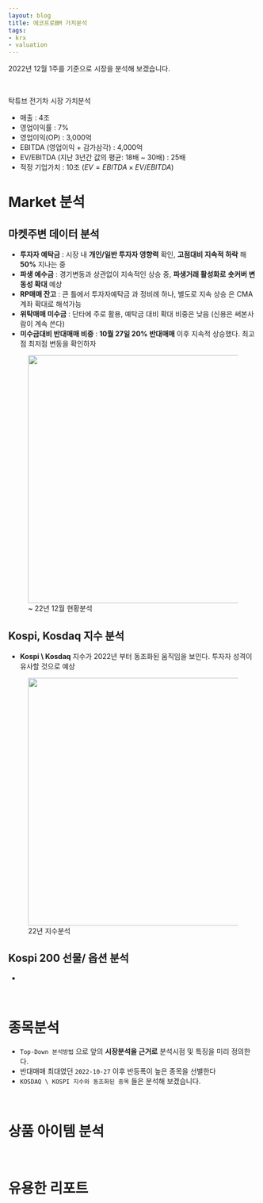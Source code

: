 ```yaml
---
layout: blog
title: 에코프로BM 가치분석
tags:
- krx
- valuation
---
```


2022년 12월 1주를 기준으로 시장을 분석해 보겠습니다.

<br/>

탁튜브 전기차 시장 가치분석

- 매출 : 4조
- 영업이익률 : 7%
- 영업이익(OP) : 3,000억
- EBITDA (영업이익 + 감가삼각) : 4,000억
- EV/EBITDA (지난 3년간 값의 평균: 18배 ~ 30배) : 25배
- 적정 기업가치 : 10조 ($EV = EBITDA \times EV/EBITDA$)



# Market 분석

## 마켓주변 데이터 분석
- **투자자 예탁금** : 시장 내 **<span style="color:var(--accent);">개인/일반 투자자 영향력</span>** 확인, **<span style="color:var(--strong);">고점대비 지속적 하락</span>** 해 **<span style="color:var(--accent);">50%</span>** 지나는 중
- **파생 예수금** : 경기변동과 상관없이 지속적인 상승 중, **<span style="color:var(--strong);"> 파생거래 활성화로</span>**
**<span style="color:var(--accent);">숏커버 변동성 확대</span>** 예상
- **RP매매 잔고** : 큰 틀에서 <span style="color:var(--accent);">투자자예탁금</span> 과 정비례 하나, 별도로 <span style="color:var(--accent);">지속 상승</span> 은 CMA 계좌 확대로 해석가능
- **위탁매매 미수금** : 단타에 주로 활용, 예탁금 대비 확대 비중은 낮음 (신용은 써본사람이 계속 쓴다) 
- **미수금대비 반대매매 비중** : **<span style="color:var(--strong);">10월 27일 20% 반대매매</span>** 이후 지속적 상승했다. 최고점 최저점 변동을 확인하자

<figure class="align-center">
  <img src="{{site.baseurl}}/assets/stock/221203_market.png" width='500'>
  <figcaption>~ 22년 12월 현황분석</figcaption>
</figure>

## Kospi, Kosdaq 지수 분석
- **Kospi \ Kosdaq** 지수가 2022년 부터 동조화된 움직임을 보인다. 투자자 성격이 유사할 것으로 예상

<figure class="align-center">
  <img src="{{site.baseurl}}/assets/stock/221203_krx.png" width='500'>
  <figcaption>22년 지수분석</figcaption>
</figure>

## Kospi 200 선물/ 옵션 분석
- 

<br/>

# 종목분석
- `Top-Down 분석방법` 으로 앞의 **<span style="color:var(--strong);">시장분석을 근거로</span>** 분석시점 및 특징을 미리 정의한다.
- 반대매매 최대였던 `2022-10-27` 이후 반등폭이 높은 종목을 선별한다
- `KOSDAQ \ KOSPI 지수와 동조화된 종목` 들은 분석해 보겠습니다.

<br/>

# 상품 아이템 분석

<br/>

# 유용한 리포트
